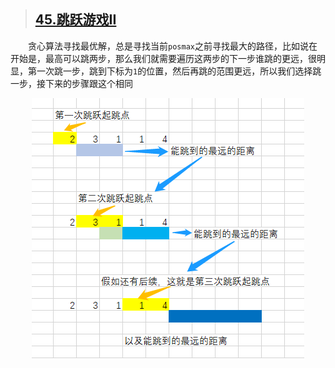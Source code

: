 > ## [45.跳跃游戏II](https://leetcode-cn.com/problems/jump-game-ii/)
&emsp;&emsp;贪心算法寻找最优解，总是寻找当前`posmax`之前寻找最大的路径，比如说在开始是，最高可以跳两步，那么我们就需要遍历这两步的下一步谁跳的更远，很明显，第一次跳一步，跳到下标为`1`的位置，然后再跳的范围更远，所以我们选择跳一步，接下来的步骤跟这个相同
<div align=center>
<img src="../Image/45.png">
</div>